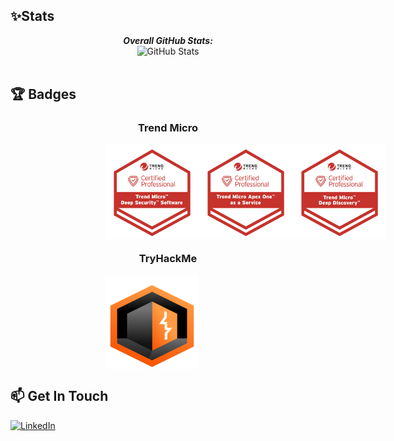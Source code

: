 
<h2>✨Stats</h2>

<div> 
  <p align="center">
  <b><em>Overall GitHub Stats:</em></b> <br/>
    <img src="https://github-readme-streak-stats.herokuapp.com/?user=kahila&theme=merko" alt="GitHub Stats" /> <br/><br/>
  </p>
</div>




<!-- <h2>💻 I'm Currently Learning</h2> -->

<!--
**Kahila/Kahila** is a ✨ _special_ ✨ repository because its `README.md` (this file) appears on your GitHub profile.

Here are some ideas to get you started:

- 🔭 I’m currently working on ...
- 🌱 I’m currently learning ...
- 👯 I’m looking to collaborate on ...
- 🤔 I’m looking for help with ...
- 💬 Ask me about ...
- 📫 How to reach me: ...
- 😄 Pronouns: ...
- ⚡ Fun fact: ...
-->

<h2>🏆 Badges</h2>

<div style="display: block;
  margin-left: auto;
  margin-right: auto;
  width: 40%;">
  <h3 align="center">Trend Micro</h3>
  <p align="center" style="display: flex;">
    <img src="https://github.com/Kahila/Kahila/blob/main/badges/trendMicro/Deep%20Security%20Certified%20Professional%20Badge.png" alt="TM" style="width:150px;height:150px;" /> 
    <img src="https://github.com/Kahila/Kahila/blob/main/badges/trendMicro/BA01_Professional_Badges_210210US-03.png" alt="TM" style="width:150px;height:150px;" /> 
    <img src="https://github.com/Kahila/Kahila/blob/main/badges/trendMicro/Deep%20Discovery%20Certified%20Professional%20Badge.png" alt="TM" style="width:150px;height:150px;" /> 
  </p>
</div>

<div style="display: block;
  margin-left: auto;
  margin-right: auto;
  width: 40%;">
  <h3 align="center">TryHackMe</h3>
  <p align="center" style="display: flex;">
    <img src="https://github.com/Kahila/Kahila/blob/main/badges/tryHackMe/burpsuite.svg" alt="TM" style="width:150px;height:150px;" />
  </p>
</div>

<h2>📫 Get In Touch</h2>

<a href="https://www.linkedin.com/in/adonis-kahila-9b2a3b180/">![LinkedIn](https://img.shields.io/badge/LinkedIn-0077B5?style=for-the-badge&logo=linkedin&logoColor=white)</a>
